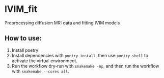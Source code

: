 # IVIM_fit

Preprocessing diffusion MRI data and fitting IVIM models

## How to use:

  1. Install poetry
  2. Install dependencies with `poetry install`, then use `poetry shell` to activate the virtual environment.
  3. Run the workflow dry-run with `snakemake -np`, and then run the workflow with `snakemake --cores all`.
